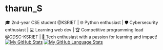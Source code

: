 # tharun_S
🎓 2nd-year CSE student @KSRIET | 🌐 Python enthusiast | 🛡️ Cybersecurity enthusiast | 💻 Learning web dev | 🏆 Competitive programming lead @GDSC-KSRIET | 🚀 Tech enthusiast with a passion for learning and impact!
[![My GitHub Stats](https://github-readme-stats.vercel.app/api/?username=cyber-unknown&count_private=true&theme=tokyonight&showicons=true)]()
[![My GitHub Language Stats](https://github-readme-stats.vercel.app/api/top-langs/?username=cyber-unknown&langs_count=5&theme=tokyonight)]()
